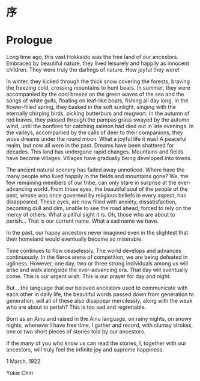 # 序
# Prologue

Long time ago, this vast Hokkaido was the free land of our ancestors. Embraced by beautiful nature, they lived leisurely and happily as innocent children. They were truly the darlings of nature. How joyful they were!   

In winter, they kicked through the thick snow covering the forests, braving the freezing cold, crossing mountains to hunt bears. In summer, they were accompanied by the cool breeze on the green waves of the sea and the songs of white gulls, floating on leaf-like boats, fishing all day long. In the flower-filled spring, they basked in the soft sunlight, singing with the eternally chirping birds, picking butterburs and mugwort. In the autumn of red leaves, they passed through the pampas grass swayed by the autumn wind, until the bonfires for catching salmon had died out in late evenings. In the valleys, accompanied by the calls of deer to their companions, they wove dreams under the round moon. What a joyful life it was! A peaceful realm, but now all were in the past. Dreams have been shattered for decades. This land has undergone rapid changes. Mountains and fields have become villages. Villages have gradually being developed into towns.  

The ancient natural scenery has faded away unnoticed. Where have the many people who lived happily in the fields and mountains gone? We, the few remaining members of our tribe, can only stare in surprise at the ever-advancing world. From those eyes, the beautiful soul of the people of the past, whose was once governed by religious beliefs in every aspect, has disappeared. These eyes, are now filled with anxiety, dissatisfaction, becoming dull and dim, unable to see the road ahead, forced to rely on the mercy of others. What a pitiful sight it is. Oh, those who are about to perish... That is our current name. What a sad name we have.

In the past, our happy ancestors never imagined even in the slightest that their homeland would eventually become so miserable. 

Time continues to flow ceaselessly. The world develops and advances continuously. In the fierce arena of competition, we are being defeated in ugliness. However, one day, two or three strong individuals among us will arise and walk alongside the ever-advancing era. That day will eventually come. This is our urgent wish. This is our prayer for day and night. 

But... the language that our beloved ancestors used to communicate with each other in daily life, the beautiful words passed down from generation to generation, will all of these also disappear mercilessly, along with the weak who are about to perish? This is too sad and regrettable. 

Born as an Ainu and raised in the Ainu language, on rainy nights, on snowy nights, whenever I have free time, I gather and record, with clumsy strokes, one or two short pieces of stories told by our ancestors.   

If the many of you who know us can read the stories, I, together with our ancestors, will truly feel the infinite joy and supreme happiness.  

1 March, 1922  

Yukie Chiri  
